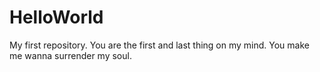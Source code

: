 # HelloWorld
My first repository.
You are the first and last thing on my mind.
You make me wanna surrender my soul.
